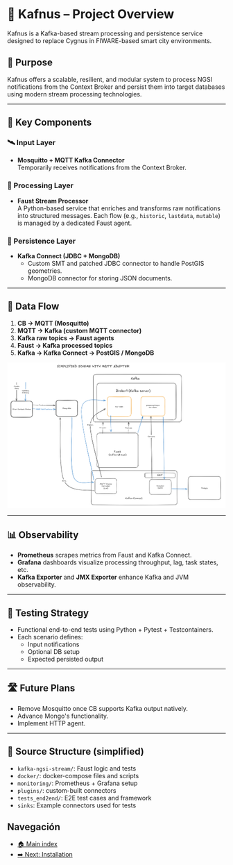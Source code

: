 # 📘 Kafnus – Project Overview

Kafnus is a Kafka-based stream processing and persistence service designed to replace Cygnus in FIWARE-based smart city environments.

## 🎯 Purpose

Kafnus offers a scalable, resilient, and modular system to process NGSI notifications from the Context Broker and persist them into target databases using modern stream processing technologies.

---

## 🧩 Key Components

### 🛰️ Input Layer
- **Mosquitto + MQTT Kafka Connector**  
  Temporarily receives notifications from the Context Broker.

### 🧠 Processing Layer
- **Faust Stream Processor**  
  A Python-based service that enriches and transforms raw notifications into structured messages. Each flow (e.g., `historic`, `lastdata`, `mutable`) is managed by a dedicated Faust agent.

### 💾 Persistence Layer
- **Kafka Connect (JDBC + MongoDB)**  
  - Custom SMT and patched JDBC connector to handle PostGIS geometries.
  - MongoDB connector for storing JSON documents.

---

## 🔄 Data Flow

1. **CB → MQTT (Mosquitto)**  
2. **MQTT → Kafka (custom MQTT connector)**  
3. **Kafka raw topics → Faust agents**  
4. **Faust → Kafka processed topics**  
5. **Kafka → Kafka Connect → PostGIS / MongoDB**

![Simplified Temporal Schema with Mosquitto](/doc/SimplifiedTemporalSchema.png)

---

## 📊 Observability

- **Prometheus** scrapes metrics from Faust and Kafka Connect.
- **Grafana** dashboards visualize processing throughput, lag, task states, etc.
- **Kafka Exporter** and **JMX Exporter** enhance Kafka and JVM observability.

---

## 🧪 Testing Strategy

- Functional end-to-end tests using Python + Pytest + Testcontainers.
- Each scenario defines:
  - Input notifications
  - Optional DB setup
  - Expected persisted output

---

## 🛣️ Future Plans

- Remove Mosquitto once CB supports Kafka output natively.
- Advance Mongo's functionality.
- Implement HTTP agent.

---

## 📂 Source Structure (simplified)

- `kafka-ngsi-stream/`: Faust logic and tests
- `docker/`: docker-compose files and scripts
- `monitoring/`: Prometheus + Grafana setup
- `plugins/`: custom-built connectors
- `tests_end2end/`: E2E test cases and framework
- `sinks`: Example connectors used for tests

## Navegación

- [🏠 Main index](../README.md#documentation)
- [➡️ Next: Installation](/doc/01_installation.md)